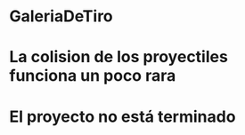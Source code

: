 # GaleriaDeTiro

# La colision de los proyectiles funciona un poco rara

# El proyecto no está terminado